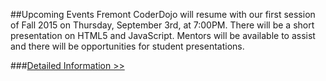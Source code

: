 ##Upcoming Events
Fremont CoderDojo will resume with our first session of Fall 2015 on Thursday, September 3rd, at 7:00PM. There will be a short presentation on HTML5 and JavaScript. Mentors will be available to assist and there will be opportunities for student presentations. 

###[Detailed Information >>](/about)


